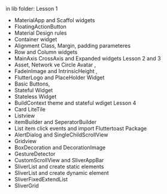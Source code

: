 in lib folder:
Lesson 1
- MaterialApp and Scaffol widgets
- FloatingActionButton 
- Material Design rules
- Container widget
- Alignment Class, Margin, padding parameteres
- Row and Column widgets
- MainAxis CrossAxis and Expanded widgets
Lesson 2 and 3
- Asset, Network ve Circle Avatar ,
- FadeinImage and IntrinsicHeight ,
- FlutterLogo and PlaceHolder Widget 
- Basic Buttons,
- Stateful Widget
- Stateless Widget
- BuildContext theme and stateful wdiget
Lesson 4
- Card LiteTile
- Listview 
- itemBuilder and SeperatorBuilder
- List item click events and import Fluttertoast Package 
- AlertDialog and SingleChildScrollView
- Gridview
- BoxDecoration and DecorationImage
- GestureDetector
- CustomScrollView and SliverAppBar
- SliverList and create static elements
- SliverList and create dynamic element
- SliverFixedExtendList
- SliverGrid
